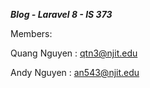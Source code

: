 
***Blog - Laravel 8 - IS 373***

Members: 

Quang Nguyen : qtn3@njit.edu

Andy Nguyen : an543@njit.edu

